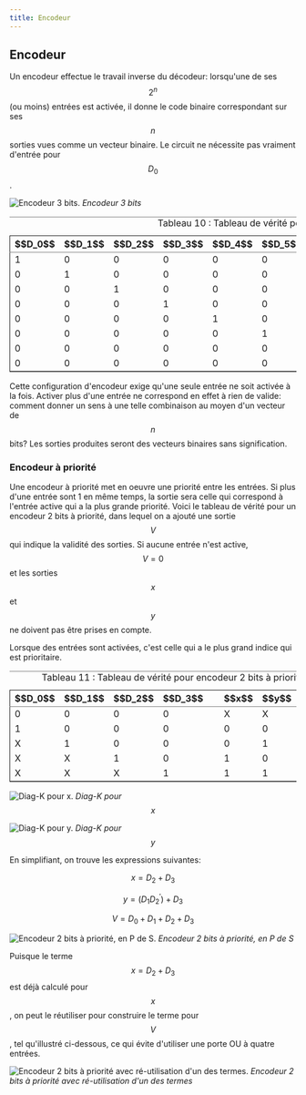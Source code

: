 ```yaml
---
title: Encodeur
---
```



## Encodeur

Un encodeur effectue le travail inverse du décodeur: lorsqu'une de ses
$$2^n$$ (ou moins) entrées est activée, il donne le code binaire
correspondant sur ses $$n$$ sorties vues comme un vecteur binaire. Le
circuit ne nécessite pas vraiment d'entrée pour $$D_0$$.

![Encodeur 3 bits.]({{site.baseurl}}/img/encode1.svg "Encodeur 3 bits")
*Encodeur 3 bits*

<table id="orgf559945" border="2" cellspacing="0" cellpadding="6" rules="groups" frame="hsides">
<caption class="t-above"><span class="table-number">Tableau 10 :</span> Tableau de vérité pour l'encodeur 3 bits</caption>

<colgroup>
<col  class="org-right" />

<col  class="org-right" />

<col  class="org-right" />

<col  class="org-right" />

<col  class="org-right" />

<col  class="org-right" />

<col  class="org-right" />

<col  class="org-right" />

<col  class="org-left" />

<col  class="org-right" />

<col  class="org-right" />

<col  class="org-right" />
</colgroup>
<thead>
<tr>
<th scope="col" class="org-right">$$D_0$$</th>
<th scope="col" class="org-right">$$D_1$$</th>
<th scope="col" class="org-right">$$D_2$$</th>
<th scope="col" class="org-right">$$D_3$$</th>
<th scope="col" class="org-right">$$D_4$$</th>
<th scope="col" class="org-right">$$D_5$$</th>
<th scope="col" class="org-right">$$D_6$$</th>
<th scope="col" class="org-right">$$D_7$$</th>
<th scope="col" class="org-left">&#xa0;</th>
<th scope="col" class="org-right">$$x$$</th>
<th scope="col" class="org-right">$$y$$</th>
<th scope="col" class="org-right">$$z$$</th>
</tr>
</thead>

<tbody>
<tr>
<td class="org-right">1</td>
<td class="org-right">0</td>
<td class="org-right">0</td>
<td class="org-right">0</td>
<td class="org-right">0</td>
<td class="org-right">0</td>
<td class="org-right">0</td>
<td class="org-right">0</td>
<td class="org-left">&#xa0;</td>
<td class="org-right">0</td>
<td class="org-right">0</td>
<td class="org-right">0</td>
</tr>


<tr>
<td class="org-right">0</td>
<td class="org-right">1</td>
<td class="org-right">0</td>
<td class="org-right">0</td>
<td class="org-right">0</td>
<td class="org-right">0</td>
<td class="org-right">0</td>
<td class="org-right">0</td>
<td class="org-left">&#xa0;</td>
<td class="org-right">0</td>
<td class="org-right">0</td>
<td class="org-right">1</td>
</tr>


<tr>
<td class="org-right">0</td>
<td class="org-right">0</td>
<td class="org-right">1</td>
<td class="org-right">0</td>
<td class="org-right">0</td>
<td class="org-right">0</td>
<td class="org-right">0</td>
<td class="org-right">0</td>
<td class="org-left">&#xa0;</td>
<td class="org-right">0</td>
<td class="org-right">1</td>
<td class="org-right">0</td>
</tr>


<tr>
<td class="org-right">0</td>
<td class="org-right">0</td>
<td class="org-right">0</td>
<td class="org-right">1</td>
<td class="org-right">0</td>
<td class="org-right">0</td>
<td class="org-right">0</td>
<td class="org-right">0</td>
<td class="org-left">&#xa0;</td>
<td class="org-right">0</td>
<td class="org-right">1</td>
<td class="org-right">1</td>
</tr>


<tr>
<td class="org-right">0</td>
<td class="org-right">0</td>
<td class="org-right">0</td>
<td class="org-right">0</td>
<td class="org-right">1</td>
<td class="org-right">0</td>
<td class="org-right">0</td>
<td class="org-right">0</td>
<td class="org-left">&#xa0;</td>
<td class="org-right">1</td>
<td class="org-right">0</td>
<td class="org-right">0</td>
</tr>


<tr>
<td class="org-right">0</td>
<td class="org-right">0</td>
<td class="org-right">0</td>
<td class="org-right">0</td>
<td class="org-right">0</td>
<td class="org-right">1</td>
<td class="org-right">0</td>
<td class="org-right">0</td>
<td class="org-left">&#xa0;</td>
<td class="org-right">1</td>
<td class="org-right">0</td>
<td class="org-right">1</td>
</tr>


<tr>
<td class="org-right">0</td>
<td class="org-right">0</td>
<td class="org-right">0</td>
<td class="org-right">0</td>
<td class="org-right">0</td>
<td class="org-right">0</td>
<td class="org-right">1</td>
<td class="org-right">0</td>
<td class="org-left">&#xa0;</td>
<td class="org-right">1</td>
<td class="org-right">1</td>
<td class="org-right">0</td>
</tr>


<tr>
<td class="org-right">0</td>
<td class="org-right">0</td>
<td class="org-right">0</td>
<td class="org-right">0</td>
<td class="org-right">0</td>
<td class="org-right">0</td>
<td class="org-right">0</td>
<td class="org-right">1</td>
<td class="org-left">&#xa0;</td>
<td class="org-right">1</td>
<td class="org-right">1</td>
<td class="org-right">1</td>
</tr>
</tbody>
</table>

Cette configuration d'encodeur exige qu'une seule entrée ne soit
activée à la fois. Activer plus d'une entrée ne correspond en effet à
rien de valide: comment donner un sens à une telle combinaison au
moyen d'un vecteur de $$n$$ bits? Les sorties produites seront des
vecteurs binaires sans signification.


### Encodeur à priorité

Une encodeur à priorité met en oeuvre une priorité entre les
entrées. Si plus d'une entrée sont 1 en même temps, la sortie sera
celle qui correspond à l'entrée active qui a la plus grande
priorité. Voici le tableau de vérité pour un encodeur 2 bits à priorité,
dans lequel on a ajouté une sortie $$V$$ qui indique la validité des
sorties. Si aucune entrée n'est active, $$V=0$$ et les sorties $$x$$
et $$y$$ ne doivent pas être prises en compte.

Lorsque des entrées sont activées, c'est celle qui a le plus grand
indice qui est prioritaire.

<table id="orga524708" border="2" cellspacing="0" cellpadding="6" rules="groups" frame="hsides">
<caption class="t-above"><span class="table-number">Tableau 11 :</span> Tableau de vérité pour encodeur 2 bits à priorité</caption>

<colgroup>
<col  class="org-left" />

<col  class="org-right" />

<col  class="org-right" />

<col  class="org-right" />

<col  class="org-left" />

<col  class="org-right" />

<col  class="org-right" />

<col  class="org-right" />
</colgroup>
<thead>
<tr>
<th scope="col" class="org-left">$$D_0$$</th>
<th scope="col" class="org-right">$$D_1$$</th>
<th scope="col" class="org-right">$$D_2$$</th>
<th scope="col" class="org-right">$$D_3$$</th>
<th scope="col" class="org-left">&#xa0;</th>
<th scope="col" class="org-right">$$x$$</th>
<th scope="col" class="org-right">$$y$$</th>
<th scope="col" class="org-right">$$V$$</th>
</tr>
</thead>

<tbody>
<tr>
<td class="org-left">0</td>
<td class="org-right">0</td>
<td class="org-right">0</td>
<td class="org-right">0</td>
<td class="org-left">&#xa0;</td>
<td class="org-right">X</td>
<td class="org-right">X</td>
<td class="org-right">0</td>
</tr>


<tr>
<td class="org-left">1</td>
<td class="org-right">0</td>
<td class="org-right">0</td>
<td class="org-right">0</td>
<td class="org-left">&#xa0;</td>
<td class="org-right">0</td>
<td class="org-right">0</td>
<td class="org-right">1</td>
</tr>


<tr>
<td class="org-left">X</td>
<td class="org-right">1</td>
<td class="org-right">0</td>
<td class="org-right">0</td>
<td class="org-left">&#xa0;</td>
<td class="org-right">0</td>
<td class="org-right">1</td>
<td class="org-right">1</td>
</tr>


<tr>
<td class="org-left">X</td>
<td class="org-right">X</td>
<td class="org-right">1</td>
<td class="org-right">0</td>
<td class="org-left">&#xa0;</td>
<td class="org-right">1</td>
<td class="org-right">0</td>
<td class="org-right">1</td>
</tr>


<tr>
<td class="org-left">X</td>
<td class="org-right">X</td>
<td class="org-right">X</td>
<td class="org-right">1</td>
<td class="org-left">&#xa0;</td>
<td class="org-right">1</td>
<td class="org-right">1</td>
<td class="org-right">1</td>
</tr>
</tbody>
</table>

![Diag-K pour x.]({{site.baseurl}}/img/kmap4foncencode_pri_x.svg "Diag-K pour $$x$$")
*Diag-K pour $$x$$*

![Diag-K pour y.]({{site.baseurl}}/img/kmap4foncencode_pri_y.svg "Diag-K pour $$y$$")
*Diag-K pour $$y$$*

En simplifiant, on trouve les expressions suivantes:

$$ x = D_2 + D_3 $$

$$ y = (D_1 D_2^\prime) + D_3 $$

$$ V = D_0 + D_1 + D_2 + D_3 $$

![Encodeur 2 bits à priorité, en P de S.]({{site.baseurl}}/img/encode_pri.svg "Encodeur 2 bits à priorité, en P de S")
*Encodeur 2 bits à priorité, en P de S*

Puisque le terme $$ x = D_2 + D_3 $$ est déjà calculé pour $$x$$, on
peut le réutiliser pour construire le terme pour $$V$$, tel
qu'illustré ci-dessous, ce qui évite d'utiliser une porte OU à quatre
entrées.

![Encodeur 2 bits à priorité avec ré-utilisation d'un des termes.]({{site.baseurl}}/img/encode_pri2.svg "Encodeur 2 bits à priorité")
*Encodeur 2 bits à priorité avec ré-utilisation d'un des termes*

